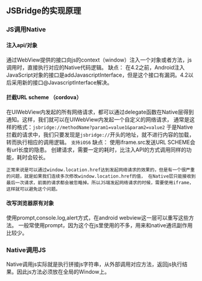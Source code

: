 ## JSBridge的实现原理

### JS调用Native

#### 注入api/对象

通过WebView提供的接口向js的context（window）注入一个对象或者方法，js调用时，直接执行对应的Native代码逻辑。
缺点：
在4.2之前，Android注入JavaScript对象的接口是addJavascriptInterface，但是这个接口有漏洞。4.2以后采用新的接口@JavascriptInterface解决。

#### 拦截URL scheme （cordova）

在UIWebView内发起的所有网络请求，都可以通过delegate函数在Native层得到通知。这样，我们就可以在UIWebView内发起一个自定义的网络请求，
通常是这样的格式：`jsbridge://methodName?param1=value1&param2=value2`
于是Native拦截的请求中，我们只要发现是`jsbridge://`开头的地址，就不进行内容的加载，转而执行相应的调用逻辑。
`支持iOS6`
缺点：
使用iframe.src发送URL SCHEME会有url长度的隐患。
创建请求，需要一定的耗时，比注入API的方式调用同样的功能，耗时会较长。

`正常来说是可以通过window.location.href达到发起网络请求的效果的，但是有一个很严重的问题，就是如果我们连续多次修改window.location.href的值，
在Native层只能接收到最后一次请求，前面的请求都会被忽略掉。所以JS端发起网络请求的时候，需要使用iframe，这样就可以避免这个问题。`

#### 改写浏览器原有对象

使用prompt,console.log,alert方式，在android webview这一层可以重写这些方法。
一般常使用prompt，因为这个在js里使用的不多，用来和native通讯副作用比较少。

### Native调用JS

Native调用js实际就是执行拼接js字符串，从外部调用对应方法，返回js执行结果。因此js方法必须放在全局的Window上。
